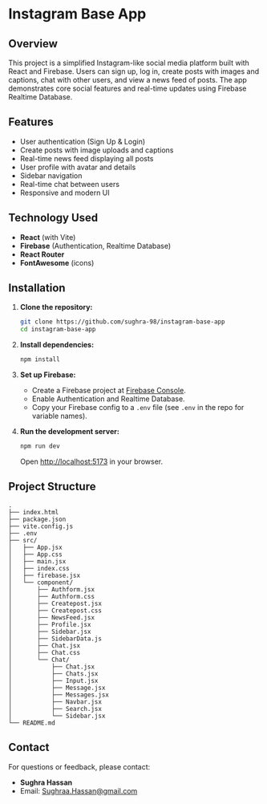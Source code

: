 # Instagram Base App

## Overview

This project is a simplified Instagram-like social media platform built with React and Firebase. Users can sign up, log in, create posts with images and captions, chat with other users, and view a news feed of posts. The app demonstrates core social features and real-time updates using Firebase Realtime Database.

## Features

- User authentication (Sign Up & Login)
- Create posts with image uploads and captions
- Real-time news feed displaying all posts
- User profile with avatar and details
- Sidebar navigation
- Real-time chat between users
- Responsive and modern UI

## Technology Used

- **React** (with Vite)
- **Firebase** (Authentication, Realtime Database)
- **React Router**
- **FontAwesome** (icons)

## Installation

1. **Clone the repository:**
   ```sh
   git clone https://github.com/sughra-98/instagram-base-app
   cd instagram-base-app
   ```

2. **Install dependencies:**
   ```sh
   npm install
   ```

3. **Set up Firebase:**
   - Create a Firebase project at [Firebase Console](https://console.firebase.google.com/).
   - Enable Authentication and Realtime Database.
   - Copy your Firebase config to a `.env` file (see `.env` in the repo for variable names).

4. **Run the development server:**
   ```sh
   npm run dev
   ```
   Open [http://localhost:5173](http://localhost:5173) in your browser.

## Project Structure

```
.
├── index.html
├── package.json
├── vite.config.js
├── .env
├── src/
│   ├── App.jsx
│   ├── App.css
│   ├── main.jsx
│   ├── index.css
│   ├── firebase.jsx
│   └── component/
│       ├── Authform.jsx
│       ├── Authform.css
│       ├── Createpost.jsx
│       ├── Createpost.css
│       ├── NewsFeed.jsx
│       ├── Profile.jsx
│       ├── Sidebar.jsx
│       ├── SidebarData.js
│       ├── Chat.jsx
│       ├── Chat.css
│       └── Chat/
│           ├── Chat.jsx
│           ├── Chats.jsx
│           ├── Input.jsx
│           ├── Message.jsx
│           ├── Messages.jsx
│           ├── Navbar.jsx
│           ├── Search.jsx
│           └── Sidebar.jsx
└── README.md
```

## Contact

For questions or feedback, please contact:

- **Sughra Hassan**  
- Email: [Sughraa.Hassan@gmail.com](mailto:Sughraa.Hassan@gmail.com)
